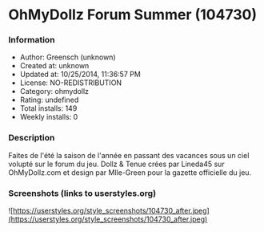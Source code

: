 # OhMyDollz Forum Summer (104730)

### Information
- Author: Greensch (unknown)
- Created at: unknown
- Updated at: 10/25/2014, 11:36:57 PM
- License: NO-REDISTRIBUTION
- Category: ohmydollz
- Rating: undefined
- Total installs: 149
- Weekly installs: 0


### Description
Faites de l'été la saison de l'année en passant des vacances sous un ciel volupté sur le forum du jeu.
Dollz & Tenue crées par Lineda45 sur OhMyDollz.com et design par Mlle-Green pour la gazette officielle du jeu.


### Screenshots (links to userstyles.org)
![https://userstyles.org/style_screenshots/104730_after.jpeg](https://userstyles.org/style_screenshots/104730_after.jpeg)


